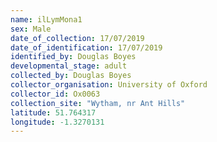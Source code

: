 ```yaml
---
name: ilLymMona1
sex: Male
date_of_collection: 17/07/2019
date_of_identification: 17/07/2019
identified_by: Douglas Boyes
developmental_stage: adult
collected_by: Douglas Boyes
collector_organisation: University of Oxford
collector_id: Ox0063
collection_site: "Wytham, nr Ant Hills"
latitude: 51.764317
longitude: -1.3270131
---
```

